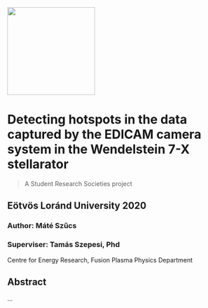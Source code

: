 <img src="https://github.com/szmate00/hotspot_detection/blob/master/figures/logos.jpg" height="200" />


# Detecting hotspots in the data captured by the EDICAM camera system in the Wendelstein 7-X stellarator
> A Student Research Societies project

## Eötvös Loránd University 2020
### Author: Máté Szűcs<br>

### Superviser: Tamás Szepesi, Phd<br>

Centre for Energy Research, Fusion Plasma Physics Department<br>

## Abstract


...
